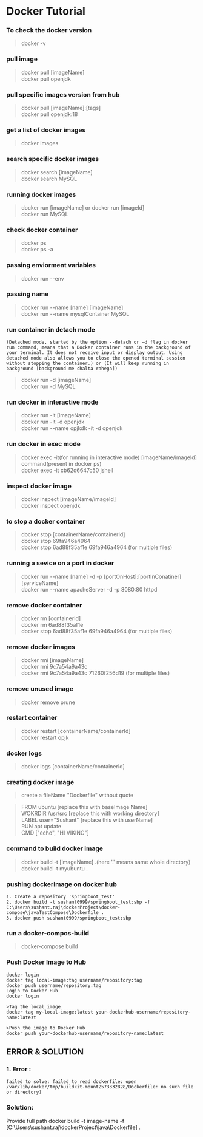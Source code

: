 # Docker Tutorial


### To check the docker version
>docker -v 

### pull image
>docker pull [imageName] <br>
>docker pull openjdk <br>

### pull specific images version from hub
>docker pull [imageName]:[tags] <br>
>docker pull openjdk:18 <br>

### get a list of docker images
>docker images <br>

### search specific docker images
>docker search [imageName] <br>
>docker search MySQL <br>

### running docker images
>docker run [imageName] or docker run [imageId] <br>
>docker run MySQL <br>

### check docker container
>docker ps <br>
>docker ps -a <br>

### passing enviorment variables
>docker run --env <br>

### passing name
>docker run --name [name] [imageName] <br>
>docker run --name mysqlContainer MySQL <br>

### run container in detach mode 
```(Detached mode, started by the option --detach or –d flag in docker run command, means that a Docker container runs in the background of your terminal. It does not receive input or display output. Using detached mode also allows you to close the opened terminal session without stopping the container.) or (It will keep running in background [background me chalta rahega])```

>docker run -d [imageName] <br>
>docker run -d MySQL <br>

### run docker in interactive mode
>docker run -it [imageName] <br>
>docker run -it -d openjdk <br>
>docker run --name opjkdk -it -d openjdk <br>

### run docker in exec mode 
>docker exec -it(for running in interactive mode) [imageName/imageId] command(present in docker ps) <br>
>docker exec -it cb62d6647c50 jshell <br>

### inspect docker image
>docker inspect [imageName/imageId] <br>
>docker inspect openjdk <br>

### to stop a docker container
>docker stop [containerName/containerId] <br>
>docker stop 69fa946a4964 <br>
>docker stop 6ad88f35af1e 69fa946a4964 (for multiple files) <br>

### running a sevice on a port in docker
>docker run --name [name] -d -p [portOnHost]:[portInConatiner] [serviceName] <br>
>docker run --name apacheServer -d -p 8080:80 httpd <br>

### remove docker container
>docker rm [containerId] <br>
>docker rm 6ad88f35af1e <br>
>docker stop 6ad88f35af1e 69fa946a4964 (for multiple files) <br>

### remove docker images
>docker rmi [imageName] <br>
>docker rmi 9c7a54a9a43c <br>
>docker rmi 9c7a54a9a43c 71260f256d19 (for multiple files) <br>

### remove unused image 
>docker remove prune <br>

### restart container
>docker restart [containerName/containerId] <br>
>docker restart opjk <br>

### docker logs
>docker logs [containerName/containerId] <br>

### creating docker image
>create a fileName "Dockerfile" without quote <br>

>FROM ubuntu [replace this with baseImage Name] <br>
>WOKRDIR /usr/src [replace this with working directory] <br>
>LABEL user="Sushant" [replace this with userName]   <br>
>RUN apt update <br>
>CMD ["echo", "HI VIKING"] <br>


### command to build docker image 
>docker build -t [imageName] .(here '.' means same whole directory) <br>
>docker build -t myubuntu . <br>


### pushing dockerImage on docker hub 
```
1. Create a repository 'springboot_test'
2. docker build -t sushant0999/springboot_test:sbp -f C:\Users\sushant.raj\dockerProject\docker-compose\javaTestCompose\Dockerfile .
3. docker push sushant0999/springboot_test:sbp
```

### run a docker-compos-build
>docker-compose build

### Push Docker Image to Hub
```
docker login
docker tag local-image:tag username/repository:tag
docker push username/repository:tag
Login to Docker Hub
docker login

>Tag the local image
docker tag my-local-image:latest your-dockerhub-username/repository-name:latest

>Push the image to Docker Hub
docker push your-dockerhub-username/repository-name:latest
```

## ERROR & SOLUTION
### 1. Error : <br>
`failed to solve: failed to read dockerfile: open /var/lib/docker/tmp/buildkit-mount2573332828/Dockerfile: no such file or directory)`

### Solution:
Provide full path
docker build -t image-name -f [C:\Users\sushant.raj\dockerProject\java\Dockerfile] .
